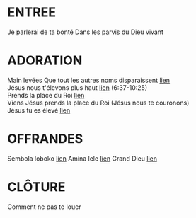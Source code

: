 # ENTREE
Je parlerai de ta bonté
Dans les parvis du Dieu vivant

# ADORATION
Main levées Que tout les autres noms disparaissent [lien](https://www.youtube.com/watch?v=Qk0VtrJjicM)  
Jésus nous t'élevons plus haut [lien](https://www.youtube.com/watch?v=dPSYTOJh9Dc) (6:37-10:25)  
Prends la place du Roi [lien](https://www.youtube.com/watch?v=xeNhy4B_-N4)  
Viens Jésus prends la place du Roi (Jésus nous te couronons)  
Jésus tu es élevé [lien](https://www.youtube.com/watch?v=JlbKnzVwmY4)  
# OFFRANDES
Sembola loboko [lien]()
Amina lele [lien](https://www.youtube.com/watch?v=k289Tnf782I)
Grand Dieu [lien](https://www.youtube.com/watch?v=4_y5MAGe7Fo)  

# CLÔTURE
Comment ne pas te louer 
